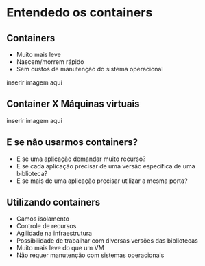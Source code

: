 # Entendedo os containers

## Containers

- Muito mais leve
- Nascem/morrem rápido
- Sem custos de manutenção do sistema operacional

inserir imagem aqui

## Container X Máquinas virtuais

inserir imagem aqui


## E se não usarmos containers?

- E se uma aplicação demandar muito recurso?
- E se cada aplicação precisar de uma versão específica de uma biblioteca?
- E se mais de uma aplicação precisar utilizar a mesma porta?

## Utilizando containers 

- Gamos isolamento
- Controle de recursos
- Agilidade na infraestrutura
- Possibilidade de trabalhar com diversas versões das bibliotecas
- Muito mais leve do que um VM 
- Não requer manutenção com sistemas operacionais

